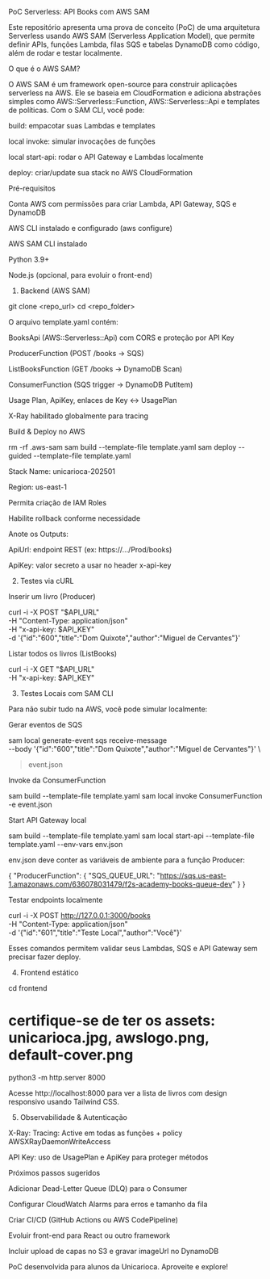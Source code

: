 PoC Serverless: API Books com AWS SAM

Este repositório apresenta uma prova de conceito (PoC) de uma arquitetura Serverless usando AWS SAM (Serverless Application Model), que permite definir APIs, funções Lambda, filas SQS e tabelas DynamoDB como código, além de rodar e testar localmente.

O que é o AWS SAM?

O AWS SAM é um framework open-source para construir aplicações serverless na AWS. Ele se baseia em CloudFormation e adiciona abstrações simples como AWS::Serverless::Function, AWS::Serverless::Api e templates de políticas. Com o SAM CLI, você pode:

build: empacotar suas Lambdas e templates

local invoke: simular invocações de funções

local start-api: rodar o API Gateway e Lambdas localmente

deploy: criar/update sua stack no AWS CloudFormation

Pré-requisitos

Conta AWS com permissões para criar Lambda, API Gateway, SQS e DynamoDB

AWS CLI instalado e configurado (aws configure)

AWS SAM CLI instalado

Python 3.9+

Node.js (opcional, para evoluir o front-end)

1. Backend (AWS SAM)

git clone <repo_url>
cd <repo_folder>

O arquivo template.yaml contém:

BooksApi (AWS::Serverless::Api) com CORS e proteção por API Key

ProducerFunction (POST /books → SQS)

ListBooksFunction (GET /books → DynamoDB Scan)

ConsumerFunction (SQS trigger → DynamoDB PutItem)

Usage Plan, ApiKey, enlaces de Key ↔ UsagePlan

X-Ray habilitado globalmente para tracing

Build & Deploy no AWS

rm -rf .aws-sam
sam build --template-file template.yaml
sam deploy --guided --template-file template.yaml

Stack Name: unicarioca-202501

Region: us-east-1

Permita criação de IAM Roles

Habilite rollback conforme necessidade

Anote os Outputs:

ApiUrl: endpoint REST (ex: https://.../Prod/books)

ApiKey: valor secreto a usar no header x-api-key

2. Testes via cURL

Inserir um livro (Producer)

curl -i -X POST "$API_URL" \
  -H "Content-Type: application/json" \
  -H "x-api-key: $API_KEY" \
  -d '{"id":"600","title":"Dom Quixote","author":"Miguel de Cervantes"}'

Listar todos os livros (ListBooks)

curl -i -X GET "$API_URL" \
  -H "x-api-key: $API_KEY"

3. Testes Locais com SAM CLI

Para não subir tudo na AWS, você pode simular localmente:

Gerar eventos de SQS

sam local generate-event sqs receive-message \
  --body '{"id":"600","title":"Dom Quixote","author":"Miguel de Cervantes"}' \
  > event.json

Invoke da ConsumerFunction

sam build --template-file template.yaml
sam local invoke ConsumerFunction -e event.json

Start API Gateway local

sam build --template-file template.yaml
sam local start-api --template-file template.yaml --env-vars env.json

env.json deve conter as variáveis de ambiente para a função Producer:

{
  "ProducerFunction": {
    "SQS_QUEUE_URL": "https://sqs.us-east-1.amazonaws.com/636078031479/f2s-academy-books-queue-dev"
  }
}

Testar endpoints localmente

curl -i -X POST http://127.0.0.1:3000/books \
  -H "Content-Type: application/json" \
  -d '{"id":"601","title":"Teste Local","author":"Você"}'

Esses comandos permitem validar seus Lambdas, SQS e API Gateway sem precisar fazer deploy.

4. Frontend estático

cd frontend
# certifique-se de ter os assets: unicarioca.jpg, awslogo.png, default-cover.png
python3 -m http.server 8000

Acesse http://localhost:8000 para ver a lista de livros com design responsivo usando Tailwind CSS.

5. Observabilidade & Autenticação

X-Ray: Tracing: Active em todas as funções + policy AWSXRayDaemonWriteAccess

API Key: uso de UsagePlan e ApiKey para proteger métodos

Próximos passos sugeridos

Adicionar Dead-Letter Queue (DLQ) para o Consumer

Configurar CloudWatch Alarms para erros e tamanho da fila

Criar CI/CD (GitHub Actions ou AWS CodePipeline)

Evoluir front-end para React ou outro framework

Incluir upload de capas no S3 e gravar imageUrl no DynamoDB

PoC desenvolvida para alunos da Unicarioca. Aproveite e explore!